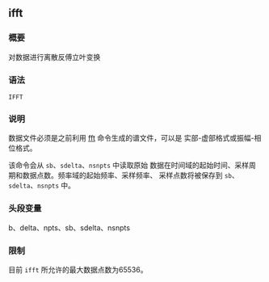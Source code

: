 ## ifft 

### 概要

对数据进行离散反傅立叶变换

### 语法

``` {.bash}
IFFT
```

### 说明

数据文件必须是之前利用 [fft](/commands/fft.md) 命令生成的谱文件，可以是
实部-虚部格式或振幅-相位格式。

该命令会从 `sb`、`sdelta`、`nsnpts` 中读取原始
数据在时间域的起始时间、采样周期和数据点数。频率域的起始频率、采样频率、
采样点数将被保存到 `sb`、`sdelta`、`nsnpts` 中。

### 头段变量

b、delta、npts、sb、sdelta、nsnpts

### 限制

目前 `ifft` 所允许的最大数据点数为65536。
